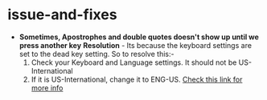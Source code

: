 # issue-and-fixes

- **Sometimes, Apostrophes and double quotes doesn't show up until we press another key**
**Resolution** - Its because the keyboard settings are set to the dead key setting. So to resolve this:-
  1. Check your Keyboard and Language settings. It should not be US-International
  2. If it is US-International, change it to ENG-US.
  [Check this link for more info](https://superuser.com/questions/122625/apostrophes-and-double-quotes-dont-show-up-until-i-type-the-next-letter)